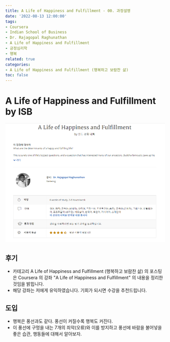 ```yaml
---
title: A Life of Happiness and Fulfillment - 00. 과정설명
date: '2022-08-13 12:00:00'
tags:
- Coursera
- Indian School of Business
- Dr. Rajagopal Raghunathan
- A Life of Happiness and Fulfillment
- 긍정심리학
- 행복
related: true
categories:
- A Life of Happiness and Fulfillment (행복하고 보람찬 삶)
toc: false
---
```


# A Life of Happiness and Fulfillment by ISB

![강좌에 대한 설명](/assets/images/posts/coursera_ALOHA_courseinfo.png)

## 후기
- 카테고리 A Life of Happiness and Fulfillment (행복하고 보람찬 삶) 의 포스팅은 Coursera 의 강좌 "A Life of Happiness and Fulfillment" 의 내용을 정리한 것임을 밝힙니다.
- 해당 강좌는 저에게 유익하였습니다. 기회가 되시면 수강을 추천드립니다.

## 도입
- 행복은 풍선과도 같다. 풍선이 커질수록 행복도 커진다.
- 이 풍선에 구멍을 내는 7개의 죄악(오류)와 이를 방지하고 풍선에 바람을 불어넣을 좋은 습관, 행동들에 대해서 알아보자.
